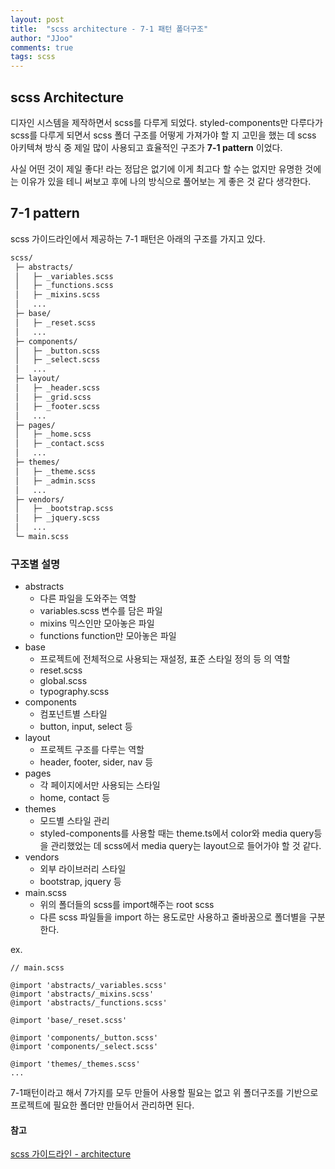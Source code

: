 ```yaml
---
layout: post
title:  "scss architecture - 7-1 패턴 폴더구조"
author: "JJoo"
comments: true
tags: scss
---
```



## scss Architecture 

디자인 시스템을 제작하면서 scss를 다루게 되었다. styled-components만 다루다가 scss를 다루게 되면서 scss 폴더 구조를 어떻게 가져가야 할 지 고민을 했는 데 
scss 아키텍쳐 방식 중 제일 많이 사용되고 효율적인 구조가 **7-1 pattern** 이었다. 

사실 어떤 것이 제일 좋다! 라는 정답은 없기에 이게 최고다 할 수는 없지만 유명한 것에는 이유가 있을 테니 써보고 후에 나의 방식으로 풀어보는 게 좋은 것 같다 생각한다. 


## 7-1 pattern 

scss 가이드라인에서 제공하는 7-1 패턴은 아래의 구조를 가지고 있다. 

```bash
scss/
 ├─ abstracts/
 │   ├─ _variables.scss
 │   ├─ _functions.scss
 │   ├─ _mixins.scss
 │   ...
 ├─ base/
 │   ├─ _reset.scss
 │   ...
 ├─ components/
 │   ├─ _button.scss
 │   ├─ _select.scss
 │   ...
 ├─ layout/
 │   ├─ _header.scss
 │   ├─ _grid.scss
 │   ├─ _footer.scss
 │   ...
 ├─ pages/
 │   ├─ _home.scss
 │   ├─ _contact.scss
 │   ...
 ├─ themes/
 │   ├─ _theme.scss
 │   ├─ _admin.scss
 │   ...
 ├─ vendors/
 │   ├─ _bootstrap.scss
 │   ├─ _jquery.scss
 │   ...
 └─ main.scss
```

### 구조별 설명 

- abstracts
  - 다른 파일을 도와주는 역할 
  - variables.scss 변수를 담은 파일 
  - mixins 믹스인만 모아놓은 파일
  - functions function만 모아놓은 파일
- base 
  - 프로젝트에 전체적으로 사용되는 재설정, 표준 스타일 정의 등 의 역할 
  - reset.scss 
  - global.scss
  - typography.scss
- components 
  - 컴포넌트별 스타일
  - button, input, select 등   
- layout
  - 프로젝트 구조를 다루는 역할
  - header, footer, sider, nav 등 
- pages
  - 각 페이지에서만 사용되는 스타일
  - home, contact 등 
- themes
  - 모드별 스타일 관리
  - styled-components를 사용할 때는 theme.ts에서 color와 media query등을 관리했었는 데 scss에서 media query는 layout으로 들어가야 할 것 같다.
- vendors
  - 외부 라이브러리 스타일 
  - bootstrap, jquery 등 
- main.scss 
  - 위의 폴더들의 scss를 import해주는 root scss 
  - 다른 scss 파일들을 import 하는 용도로만 사용하고 줄바꿈으로 폴더별을 구분한다. 
 
 ex. 
 ```
 // main.scss 
 
 @import 'abstracts/_variables.scss'
 @import 'abstracts/_mixins.scss'
 @import 'abstracts/_functions.scss'
 
 @import 'base/_reset.scss'
 
 @import 'components/_button.scss'
 @import 'components/_select.scss'
 
 @import 'themes/_themes.scss'
 ...
 
 ```


7-1패턴이라고 해서 7가지를 모두 만들어 사용할 필요는 없고 위 폴더구조를 기반으로 프로젝트에 필요한 폴더만 만들어서 관리하면 된다. 


#### 참고 

[scss 가이드라인 - architecture](https://sass-guidelin.es/#architecture)

